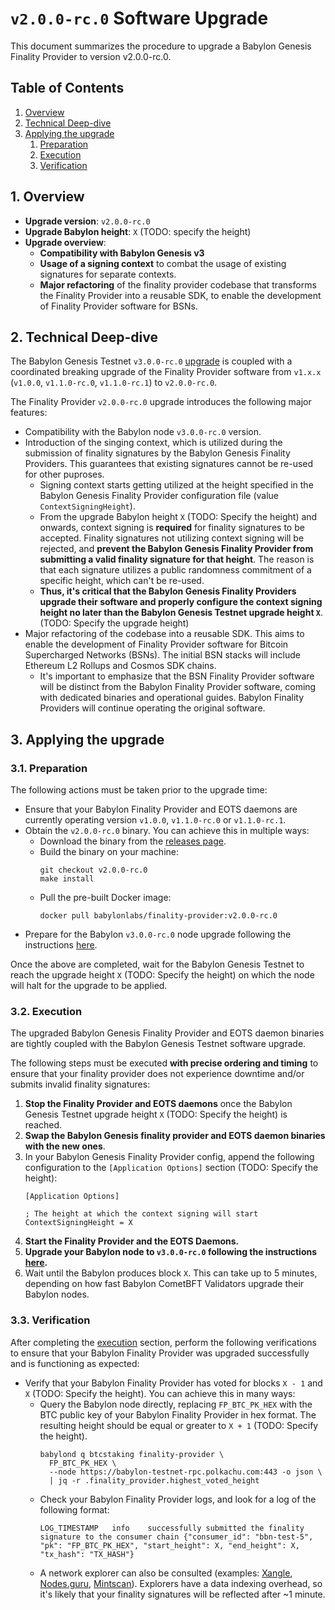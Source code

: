 # `v2.0.0-rc.0` Software Upgrade

This document summarizes the procedure to upgrade a Babylon Genesis Finality
Provider to version v2.0.0-rc.0.

## Table of Contents

1. [Overview](#1-overview)
2. [Technical Deep-dive](#2-technical-deep-dive)
3. [Applying the upgrade](#3-applying-the-upgrade)
   1. [Preparation](#31-preparation)
   2. [Execution](#32-execution)
   3. [Verification](#33-verification)

## 1. Overview

- **Upgrade version**: `v2.0.0-rc.0`
- **Upgrade Babylon height**: `X` (TODO: specify the height)
- **Upgrade overview**:
  - **Compatibility with Babylon Genesis v3**
  - **Usage of a signing context** to combat the usage of existing signatures for
    separate contexts.
  - **Major refactoring** of the finality provider codebase that
    transforms the Finality Provider into a reusable SDK, to enable the
    development of Finality Provider software for BSNs.

## 2. Technical Deep-dive

The Babylon Genesis Testnet `v3.0.0-rc.0`
[upgrade](../../../babylon-node/upgrades/v3/README.md) is coupled with a
coordinated breaking upgrade of the Finality Provider software from `v1.x.x`
(`v1.0.0`, `v1.1.0-rc.0`, `v1.1.0-rc.1`) to `v2.0.0-rc.0`.

The Finality Provider `v2.0.0-rc.0` upgrade introduces the following major
features:
- Compatibility with the Babylon node `v3.0.0-rc.0` version.
- Introduction of the singing context, which is utilized during the submission
  of finality signatures by the Babylon Genesis Finality Providers. This
  guarantees that existing signatures cannot be re-used for other puproses.
  - Signing context starts getting utilized at the height specified in the
    Babylon Genesis Finality Provider configuration file (value
    `ContextSigningHeight`).
  - From the upgrade Babylon height `X` (TODO: Specify the height) and onwards,
    context signing is **required** for finality signatures to be accepted. Finality
    signatures not utilizing context signing will be rejected, and **prevent
    the Babylon Genesis Finality Provider from submitting a valid finality
    signature for that height**. The reason is that each signature utilizes
    a public randomness commitment of a specific height, which can't be re-used.
  - **Thus, it's critical that the Babylon Genesis Finality Providers upgrade
    their software and properly configure the context signing height no later
    than the Babylon Genesis Testnet upgrade height `X`**. (TODO: Specify the
    upgrade height)
- Major refactoring of the codebase into a reusable SDK. This aims to enable
  the development of Finality Provider software for Bitcoin Supercharged
  Networks (BSNs). The initial BSN stacks will include Ethereum L2 Rollups and
  Cosmos SDK chains.
  - It's important to emphasize that the BSN Finality Provider software will be
    distinct from the Babylon Finality Provider software, coming with dedicated
    binaries and operational guides. Babylon Finality Providers will continue
    operating the original software.

## 3. Applying the upgrade

### 3.1. Preparation

The following actions must be taken prior to the upgrade time:
- Ensure that your Babylon Finality Provider and EOTS daemons are currently
  operating version `v1.0.0`, `v1.1.0-rc.0` or `v1.1.0-rc.1`.
- Obtain the `v2.0.0-rc.0` binary. You can achieve this in multiple ways:
  - Download the binary from the [releases
    page](https://github.com/babylonlabs-io/finality-provider/releases/tag/v2.0.0-rc.0).
  - Build the binary on your machine:
    ```shell
    git checkout v2.0.0-rc.0
    make install
    ```
  - Pull the pre-built Docker image:
    ```shell
    docker pull babylonlabs/finality-provider:v2.0.0-rc.0
    ```
- Prepare for the Babylon `v3.0.0-rc.0` node upgrade following the instructions
  [here](../../../babylon-node/upgrades/v3/README.md#3-1-preparation).

Once the above are completed, wait for the Babylon Genesis Testnet
to reach the upgrade height `X` (TODO: Specify the height)
on which the node will halt for the upgrade to be applied.

### 3.2. Execution

The upgraded Babylon Genesis Finality Provider and EOTS daemon binaries are
tightly coupled with the Babylon Genesis Testnet software upgrade.

The following steps must be executed **with precise ordering and timing**
to ensure that your finality provider does not experience downtime and/or
submits invalid finality signatures:
1. **Stop the Finality Provider and EOTS daemons** once the Babylon Genesis
   Testnet upgrade height `X` (TODO: Specify the height) is reached.
2. **Swap the Babylon Genesis finality provider and EOTS daemon binaries with
   the new ones**.
3. In your Babylon Genesis Finality Provider config, append the following
   configuration to the `[Application Options]` section
   (TODO: Specify the height):
   ```shell
   [Application Options]

   ; The height at which the context signing will start
   ContextSigningHeight = X
   ```
4. **Start the Finality Provider and the EOTS Daemons.**
5. **Upgrade your Babylon node to `v3.0.0-rc.0` following the instructions
   [here](../../../babylon-node/upgrades/v3/README.md#3-2-execution).**
6. Wait until the Babylon produces block `X`. This can take up to 5 minutes,
   depending on how fast Babylon CometBFT Validators upgrade their Babylon
   nodes.

### 3.3. Verification

After completing the [execution](#32-execution) section, perform the following
verifications to ensure that your Babylon Finality Provider was upgraded
successfully and is functioning as expected:
- Verify that your Babylon Finality Provider has voted for blocks `X - 1` and
  `X` (TODO: Specify the height). You can achieve this in many ways:
  - Query the Babylon node directly, replacing `FP_BTC_PK_HEX` with the BTC
    public key of your Babylon Finality Provider in hex format. The resulting
    height should be equal or greater to `X + 1` (TODO: Specify the height).
    ```shell
    babylond q btcstaking finality-provider \
      FP_BTC_PK_HEX \
      --node https://babylon-testnet-rpc.polkachu.com:443 -o json \
      | jq -r .finality_provider.highest_voted_height
    ```
  - Check your Babylon Finality Provider logs, and look for a log of the
    following format:
    ```shell
    LOG_TIMESTAMP	info	successfully submitted the finality signature to the consumer chain	{"consumer_id": "bbn-test-5", "pk": "FP_BTC_PK_HEX", "start_height": X, "end_height": X, "tx_hash": "TX_HASH"}
    ```
  - A network explorer can also be consulted (examples:
   [Xangle](https://babylon-explorer.xangle.io/testnet/finality-providers),
   [Nodes.guru](https://testnet.babylon.explorers.guru/finality-providers),
   [Mintscan](https://www.mintscan.io/babylon-testnet/finality-providers)).
   Explorers have a data indexing overhead, so it's likely that your finality
   signatures will be reflected after ~1 minute.
